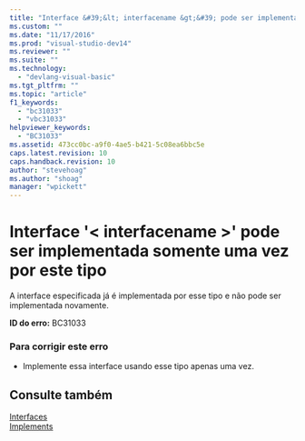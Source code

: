 ```yaml
---
title: "Interface &#39;&lt; interfacename &gt;&#39; pode ser implementada somente uma vez por este tipo | Microsoft Docs"
ms.custom: ""
ms.date: "11/17/2016"
ms.prod: "visual-studio-dev14"
ms.reviewer: ""
ms.suite: ""
ms.technology: 
  - "devlang-visual-basic"
ms.tgt_pltfrm: ""
ms.topic: "article"
f1_keywords: 
  - "bc31033"
  - "vbc31033"
helpviewer_keywords: 
  - "BC31033"
ms.assetid: 473cc0bc-a9f0-4ae5-b421-5c08ea6bbc5e
caps.latest.revision: 10
caps.handback.revision: 10
author: "stevehoag"
ms.author: "shoag"
manager: "wpickett"
---
```

# Interface &#39;&lt; interfacename &gt;&#39; pode ser implementada somente uma vez por este tipo
A interface especificada já é implementada por esse tipo e não pode ser implementada novamente.  
  
 **ID do erro:** BC31033  
  
### Para corrigir este erro  
  
-   Implemente essa interface usando esse tipo apenas uma vez.  
  
## Consulte também  
 [Interfaces](../../visual-basic/reference/command-line-compiler/index.md)   
 [Implements](../../visual-basic/language-reference/statements/implements-clause.md)